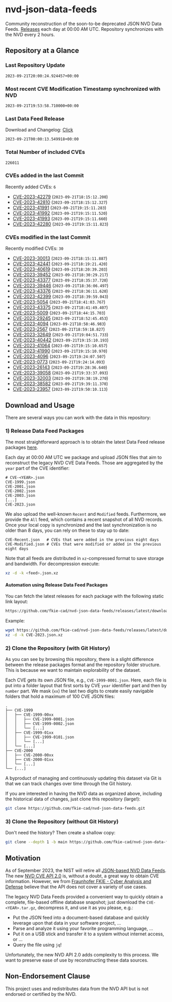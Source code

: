 # nvd-json-data-feeds

Community reconstruction of the soon-to-be deprecated JSON NVD Data Feeds. 
[Releases](https://github.com/fkie-cad/nvd-json-data-feeds/releases/latest) each day at 00:00 AM UTC.
Repository synchronizes with the NVD every 2 hours.

## Repository at a Glance

### Last Repository Update

```plain
2023-09-21T20:00:24.924457+00:00
```

### Most recent CVE Modification Timestamp synchronized with NVD

```plain
2023-09-21T19:53:58.710000+00:00
```

### Last Data Feed Release

Download and Changelog: [Click](https://github.com/fkie-cad/nvd-json-data-feeds/releases/latest)

```plain
2023-09-21T00:00:13.549918+00:00
```

### Total Number of included CVEs

```plain
226011
```

### CVEs added in the last Commit

Recently added CVEs: `6`

* [CVE-2023-42279](CVE-2023/CVE-2023-422xx/CVE-2023-42279.json) (`2023-09-21T18:15:12.200`)
* [CVE-2023-42810](CVE-2023/CVE-2023-428xx/CVE-2023-42810.json) (`2023-09-21T18:15:12.327`)
* [CVE-2023-41991](CVE-2023/CVE-2023-419xx/CVE-2023-41991.json) (`2023-09-21T19:15:11.283`)
* [CVE-2023-41992](CVE-2023/CVE-2023-419xx/CVE-2023-41992.json) (`2023-09-21T19:15:11.520`)
* [CVE-2023-41993](CVE-2023/CVE-2023-419xx/CVE-2023-41993.json) (`2023-09-21T19:15:11.660`)
* [CVE-2023-42280](CVE-2023/CVE-2023-422xx/CVE-2023-42280.json) (`2023-09-21T19:15:11.823`)


### CVEs modified in the last Commit

Recently modified CVEs: `30`

* [CVE-2023-30013](CVE-2023/CVE-2023-300xx/CVE-2023-30013.json) (`2023-09-21T18:15:11.887`)
* [CVE-2023-42441](CVE-2023/CVE-2023-424xx/CVE-2023-42441.json) (`2023-09-21T18:19:21.420`)
* [CVE-2023-40619](CVE-2023/CVE-2023-406xx/CVE-2023-40619.json) (`2023-09-21T18:20:39.203`)
* [CVE-2023-39452](CVE-2023/CVE-2023-394xx/CVE-2023-39452.json) (`2023-09-21T18:30:29.217`)
* [CVE-2023-43377](CVE-2023/CVE-2023-433xx/CVE-2023-43377.json) (`2023-09-21T18:35:37.720`)
* [CVE-2023-39446](CVE-2023/CVE-2023-394xx/CVE-2023-39446.json) (`2023-09-21T18:36:06.497`)
* [CVE-2023-43376](CVE-2023/CVE-2023-433xx/CVE-2023-43376.json) (`2023-09-21T18:36:11.620`)
* [CVE-2023-42399](CVE-2023/CVE-2023-423xx/CVE-2023-42399.json) (`2023-09-21T18:39:59.043`)
* [CVE-2023-5054](CVE-2023/CVE-2023-50xx/CVE-2023-5054.json) (`2023-09-21T18:41:03.767`)
* [CVE-2023-43375](CVE-2023/CVE-2023-433xx/CVE-2023-43375.json) (`2023-09-21T18:41:49.407`)
* [CVE-2023-5009](CVE-2023/CVE-2023-50xx/CVE-2023-5009.json) (`2023-09-21T18:44:15.703`)
* [CVE-2023-29245](CVE-2023/CVE-2023-292xx/CVE-2023-29245.json) (`2023-09-21T18:52:45.453`)
* [CVE-2023-4094](CVE-2023/CVE-2023-40xx/CVE-2023-4094.json) (`2023-09-21T18:58:46.983`)
* [CVE-2023-2567](CVE-2023/CVE-2023-25xx/CVE-2023-2567.json) (`2023-09-21T18:59:18.827`)
* [CVE-2023-32649](CVE-2023/CVE-2023-326xx/CVE-2023-32649.json) (`2023-09-21T19:04:51.733`)
* [CVE-2023-40442](CVE-2023/CVE-2023-404xx/CVE-2023-40442.json) (`2023-09-21T19:15:10.193`)
* [CVE-2023-41064](CVE-2023/CVE-2023-410xx/CVE-2023-41064.json) (`2023-09-21T19:15:10.657`)
* [CVE-2023-41990](CVE-2023/CVE-2023-419xx/CVE-2023-41990.json) (`2023-09-21T19:15:10.970`)
* [CVE-2023-4096](CVE-2023/CVE-2023-40xx/CVE-2023-4096.json) (`2023-09-21T19:24:07.507`)
* [CVE-2023-0773](CVE-2023/CVE-2023-07xx/CVE-2023-0773.json) (`2023-09-21T19:24:14.093`)
* [CVE-2023-26143](CVE-2023/CVE-2023-261xx/CVE-2023-26143.json) (`2023-09-21T19:28:36.640`)
* [CVE-2023-39058](CVE-2023/CVE-2023-390xx/CVE-2023-39058.json) (`2023-09-21T19:33:37.093`)
* [CVE-2023-32003](CVE-2023/CVE-2023-320xx/CVE-2023-32003.json) (`2023-09-21T19:38:19.270`)
* [CVE-2023-38582](CVE-2023/CVE-2023-385xx/CVE-2023-38582.json) (`2023-09-21T19:39:11.370`)
* [CVE-2023-23957](CVE-2023/CVE-2023-239xx/CVE-2023-23957.json) (`2023-09-21T19:50:10.113`)


## Download and Usage

There are several ways you can work with the data in this repository:

### 1) Release Data Feed Packages

The most straightforward approach is to obtain the latest Data Feed release packages [here](https://github.com/fkie-cad/nvd-json-data-feeds/releases/latest).

Each day at 00:00 AM UTC we package and upload JSON files that aim to reconstruct the legacy NVD CVE Data Feeds.
Those are aggregated by the `year` part of the CVE identifier:

```
# CVE-<YEAR>.json
CVE-1999.json
CVE-2001.json
CVE-2002.json
CVE-2003.json
[...]
CVE-2023.json
```

We also upload the well-known `Recent` and `Modified` feeds.
Furthermore, we provide the `All` feed, which contains a recent snapshot of all NVD records.
Once your local copy is synchronized and the last synchronization is no older than 8 days, you can rely on these to stay up to date:

```plain
CVE-Recent.json   # CVEs that were added in the previous eight days
CVE-Modified.json # CVEs that were modified or added in the previous eight days
```

Note that all feeds are distributed in `xz`-compressed format to save storage and bandwidth.
For decompression execute:

```sh
xz -d -k <feed>.json.xz
```


#### Automation using Release Data Feed Packages

You can fetch the latest releases for each package with the following static link layout:

```sh
https://github.com/fkie-cad/nvd-json-data-feeds/releases/latest/download/CVE-<YEAR>.json.xz
```

Example:

```sh
wget https://github.com/fkie-cad/nvd-json-data-feeds/releases/latest/download/CVE-2023.json.xz
xz -d -k CVE-2023.json.xz
```

### 2) Clone the Repository (with Git History)

As you can see by browsing this repository, there is a slight difference between the release packages format and the repository folder structure.
This is because we want to maintain explorability of the dataset.

Each CVE gets its own JSON file, e.g., `CVE-1999-0001.json`.
Here, each file is put into a folder layout that first sorts by CVE `year` identifier part and then by `number` part.
We mask (`xx`) the last two digits to create easily navigable folders that hold a maximum of 100 CVE JSON files:

```plain
.
├── CVE-1999
│   ├── CVE-1999-00xx
│   │   ├── CVE-1999-0001.json
│   │   ├── CVE-1999-0002.json
│   │   └── [...]
│   ├── CVE-1999-01xx
│   │   ├── CVE-1999-0101.json
│   │   └── [...]
│   └── [...]
├── CVE-2000
│   ├── CVE-2000-00xx
│   ├── CVE-2000-01xx
│   └── [...]
└── [...]
```

A byproduct of managing and continuously updating this dataset via Git is that we can track changes over time through the Git history.

If you are interested in having the NVD data as organized above, including the historical data of changes, just clone this repository (large!):

```sh
git clone https://github.com/fkie-cad/nvd-json-data-feeds.git
```

### 3) Clone the Repository (without Git History)

Don't need the history? Then create a shallow copy:

```sh
git clone --depth 1 -b main https://github.com/fkie-cad/nvd-json-data-feeds.git
```

## Motivation

As of September 2023, the NIST will retire all [JSON-based NVD Data Feeds](https://nvd.nist.gov/vuln/data-feeds#divRetirementBanner-1).
The new [NVD CVE API 2.0](https://nvd.nist.gov/developers/vulnerabilities) is, without a doubt, a great way to obtain CVE information.
However, we from [Fraunhofer FKIE - Cyber Analysis and Defense](https://www.fkie.fraunhofer.de/en/departments/cad.html) believe that the API does not cover a variety of use cases.

The legacy NVD Data Feeds provided a convenient way to quickly obtain a complete, file-based offline database snapshot; just download the `CVE-<YEAR>.tar.gz`, decompress it, and use it as you please, e.g.:

* Put the JSON feed into a document-based database and quickly leverage upon that data in your software project, ...
* Parse and analyze it using your favorite programming language, ...
* Put it on a USB stick and transfer it to a system without internet access, or ...
* Query the file using `jq`!

Unfortunately, the new NVD API 2.0 adds complexity to this process.
We want to preserve ease of use by reconstructing these data sources.

## Non-Endorsement Clause

This project uses and redistributes data from the NVD API but is not endorsed or certified by the NVD.